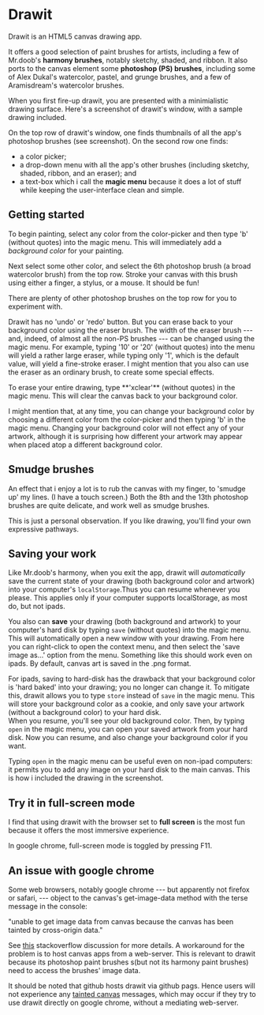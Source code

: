 
Drawit
======

Drawit is an HTML5 canvas drawing app. 

It offers a good selection of paint brushes for artists, including a few of Mr.doob's **harmony brushes**, notably sketchy, shaded, and ribbon. It also ports to the  canvas element some **photoshop (PS) brushes**, including some of Alex Dukal's watercolor, pastel, and grunge brushes, and a few of Aramisdream's watercolor brushes.

<!--- ** or _ means boldface 
	unordered list item uses * or + or -, indent items using 2 spaces
	h2 header = underline dashes ----- or ##
	h1 header = underline =====  or #


-->

When you first fire-up drawit, you are presented with a minimialistic drawing surface.  Here's a screenshot of drawit's window, with a sample drawing included.
<!-- 
<img src="drawit.png" height='100%' width='100%' style = 'margin:2em 0 2em 0;'/>
 -->

 On the top row of drawit's window, one finds thumbnails of all the app's photoshop brushes (see screenshot).  On the second row one finds:

+ a color picker;
+ a drop-down menu with all the app's other brushes (including sketchy, shaded, ribbon, and an eraser); and 
+ a text-box which i call the __magic menu__ because it does a lot of stuff while keeping the user-interface clean and simple.
 
	

Getting started
---------------

To begin painting, select any color from the color-picker and then type 'b' (without quotes) into the magic menu.  This will immediately add a _background color_ for your painting.

Next select some other color, and select the 6th photoshop brush (a broad watercolor brush) from  the top row. Stroke your canvas with this brush  using either a finger, a stylus, or a mouse. It should be fun!  

There are plenty of other photoshop brushes on the top row for you to  experiment with.

<p> Drawit has  no 'undo' or 'redo' button. But you can erase back to your background color using the eraser brush.  The width of the eraser brush --- and, indeed, of almost all the non-PS brushes --- can be changed using the magic menu. For example, typing '10' or '20' (without quotes) into the menu will yield a rather large eraser, while typing only '1', which is the default value, will yield a fine-stroke eraser. I might mention that you also can use the eraser as an ordinary brush, to create some special effects.

<p>  To erase your entire drawing, type **'xclear'** (without quotes) in the magic menu.  This will clear the canvas back to your background color.  


<p> I might mention that, at any time, you can change your background color by choosing a different color from the color-picker and then typing 'b' in the magic menu.  Changing your background color will not effect any of your artwork, although it is surprising how different your artwork may appear when placed atop a different background color.

<h2>Smudge brushes</h2>

<p>  An effect that i enjoy a lot is to rub the canvas with my finger,  to 'smudge up' my lines. (I have a touch screen.) Both the 8th and the 13th photoshop brushes are quite delicate, and work well as smudge brushes. 

<p> This is just a personal observation.  If you like drawing, you'll find your own expressive pathways.

<h2>Saving your work</h2>

Like Mr.doob's harmony, when you exit the app, drawit will *automatically* save the current state of your drawing (both background color and artwork) into your computer's `localStorage`.Thus you can resume whenever you please.  This applies only if your computer supports localStorage, as most do, but not ipads.

You also can  **save** your drawing (both background and artwork) to your computer's hard disk by typing `save` (without quotes) into the magic menu. This will automatically open a new window with your drawing. From here you can right-click to open the context menu, and then select the 'save image as...' option from the menu.  Something like this should work even on ipads.  By default, canvas art is saved in the .png format. 

For ipads, saving to hard-disk has the drawback that your background color is 'hard baked' into your drawing; you  no longer can change it.  To mitigate this, drawit allows you to type `store` instead of `save` in the magic menu.  This will store your background color as a cookie, and only save your artwork (without a background color) to your hard disk.  
When you resume, you'll see your old background color. Then, by typing `open` in the magic menu, you can open your saved artwork from your hard disk.  Now you can resume, and also change your background color if you  want.

Typing `open` in the magic menu can be useful even on non-ipad computers:  it permits you to add any image on your hard disk to the main canvas. This is how i included the drawing in the screenshot.

<h2>Try it in full-screen mode</h2>

<p> I find that using drawit with the browser set to <b>full screen</b> is the most fun because it offers the most immersive experience.   

<p> In google chrome, full-screen mode is toggled by pressing F11.





<h2>An issue with google chrome</h2>

<p>  Some web browsers, notably google chrome --- but apparently not firefox or safari, --- object to the canvas's get-image-data method with the terse message in the console:
<p  class = 'c'>
"unable to get image data from canvas because the canvas has been tainted by cross-origin data." 
</p>
<p> See  <a href="http://stackoverflow.com/questions/9972049/cross-origin-data-in-html5-canvas">this</a> stackoverflow discussion for more details. A workaround for the problem is to host canvas apps from a web-server. This is relevant to drawit because its photoshop paint brushes s(but not its harmony paint brushes) need to access the brushes' image data.

<p>  It should be noted that github hosts  drawit via github pags. Hence users  will not experience any <u>tainted canvas</u> messages, which may occur if they try to use drawit directly on  google chrome, without a mediating web-server. 


